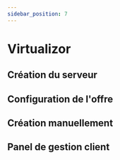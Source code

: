 ```yaml
---
sidebar_position: 7
---
```


# Virtualizor


## Création du serveur

## Configuration de l'offre

## Création manuellement

## Panel de gestion client
